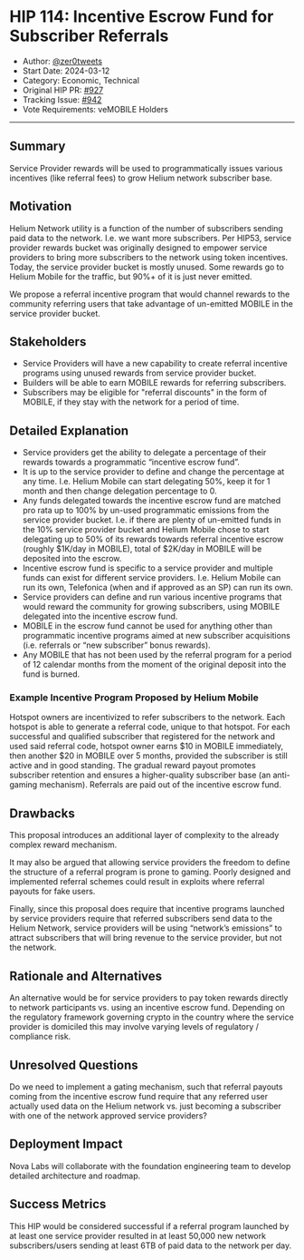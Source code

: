 # HIP 114: Incentive Escrow Fund for Subscriber Referrals

- Author: [@zer0tweets](https://github.com/zer0tweets)
- Start Date: 2024-03-12
- Category: Economic, Technical
- Original HIP PR: [#927](https://github.com/helium/HIP/pull/927)
- Tracking Issue: [#942](https://github.com/helium/HIP/issues/942)
- Vote Requirements: veMOBILE Holders

---

## Summary

Service Provider rewards will be used to programmatically issues various incentives (like referral fees) to grow Helium network subscriber base.
    
##  Motivation

Helium Network utility is a function of the number of subscribers sending paid data to the network. I.e. we want more subscribers. Per HIP53, service provider rewards bucket was originally designed to empower service providers to bring more subscribers to the network using token incentives.
Today, the service provider bucket is mostly unused. Some rewards go to Helium Mobile for the traffic, but 90%+ of it is just never emitted.

We propose a referral incentive program that would channel rewards to the community referring users that take advantage of un-emitted MOBILE in the service provider bucket.
    
## Stakeholders

-   Service Providers will have a new capability to create referral incentive programs using unused rewards from service provider bucket.
-   Builders will be able to earn MOBILE rewards for referring subscribers.
-   Subscribers may be eligible for "referral discounts" in the form of MOBILE, if they stay with the network for a period of time.

## Detailed Explanation

-   Service providers get the ability to delegate a percentage of their rewards towards a programmatic “incentive escrow fund”.
-   It is up to the service provider to define and change the percentage at any time. I.e. Helium Mobile can start delegating 50%, keep it for 1 month and then change delegation percentage to 0.
-   Any funds delegated towards the incentive escrow fund are matched pro rata up to 100% by un-used programmatic emissions from the service provider bucket. I.e. if there are plenty of un-emitted funds in the 10% service provider bucket and Helium Mobile chose to start delegating up to 50% of its rewards towards referral incentive escrow (roughly $1K/day in MOBILE), total of $2K/day in MOBILE will be deposited into the escrow.
-   Incentive escrow fund is specific to a service provider and multiple funds can exist for different service providers. I.e. Helium Mobile can run its own, Telefonica (when and if approved as an SP) can run its own.
-   Service providers can define and run various incentive programs that would reward the community for growing subscribers, using MOBILE delegated into the incentive escrow fund.
-   MOBILE in the escrow fund cannot be used for anything other than programmatic incentive programs aimed at new subscriber acquisitions (i.e. referrals or “new subscriber” bonus rewards).
-   Any MOBILE that has not been used by the referral program for a period of 12 calendar months from the moment of the original deposit into the fund is burned.

### Example Incentive Program Proposed by Helium Mobile

Hotspot owners are incentivized to refer subscribers to the network. Each hotspot is able to generate a referral code, unique to that hotspot. For each successful and qualified subscriber that registered for the network and used said referral code, hotspot owner earns $10 in MOBILE immediately, then another $20 in MOBILE over 5 months, provided the subscriber is still active and in good standing. The gradual reward payout promotes subscriber retention and ensures a higher-quality subscriber base (an anti-gaming mechanism). Referrals are paid out of the incentive escrow fund.

## Drawbacks

This proposal introduces an additional layer of complexity to the already complex reward mechanism.

It may also be argued that allowing service providers the freedom to define the structure of a referral program is prone to gaming. Poorly designed and implemented referral schemes could result in exploits where referral payouts for fake users.

Finally, since this proposal does require that incentive programs launched by service providers require that referred subscribers send data to the Helium Network, service providers will be using “network’s emissions” to attract subscribers that will bring revenue to the service provider, but not the network.

## Rationale and Alternatives

An alternative would be for service providers to pay token rewards directly to network participants vs. using an incentive escrow fund. Depending on the regulatory framework governing crypto in the country where the service provider is domiciled this may involve varying levels of regulatory / compliance risk.

## Unresolved Questions

Do we need to implement a gating mechanism, such that referral payouts coming from the incentive escrow fund require that any referred user actually used data on the Helium network vs. just becoming a subscriber with one of the network approved service providers?

## Deployment Impact

Nova Labs will collaborate with the foundation engineering team to develop detailed architecture and roadmap.

## Success Metrics

This HIP would be considered successful if a referral program launched by at least one service provider resulted in at least 50,000 new network subscribers/users sending at least 6TB of paid data to the network per day.
